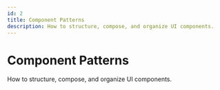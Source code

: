 ```yaml
---
id: 2
title: Component Patterns
description: How to structure, compose, and organize UI components.
---
```


# Component Patterns

How to structure, compose, and organize UI components.
